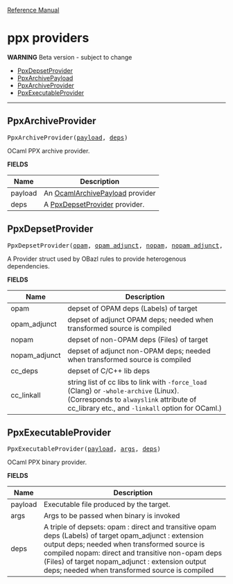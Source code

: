 [Reference Manual](index.md)

# ppx providers
**WARNING** Beta version - subject to change

* [PpxDepsetProvider](#ppxdepsetprovider)
* [PpxArchivePayload](#ppxarchivepayload)
* [PpxArchiveProvider](#ppxarchiveprovider)
* [PpxExecutableProvider](#ppxexecutableprovider)

----
<a id="#PpxArchiveProvider"></a>

## PpxArchiveProvider

<pre>
PpxArchiveProvider(<a href="#PpxArchiveProvider-payload">payload</a>, <a href="#PpxArchiveProvider-deps">deps</a>)
</pre>

OCaml PPX archive provider.

**FIELDS**


| Name  | Description |
| ------------- | ------------- |
| <a id="PpxArchiveProvider-payload"></a>payload |  An [OcamlArchivePayload](providers_ocaml.md#OcamlArchivePayload) provider    |
| <a id="PpxArchiveProvider-deps"></a>deps |  A [PpxDepsetProvider](#ppxdepsetprovider) provider.    |


<a id="#PpxDepsetProvider"></a>

## PpxDepsetProvider

<pre>
PpxDepsetProvider(<a href="#PpxDepsetProvider-opam">opam</a>, <a href="#PpxDepsetProvider-opam_adjunct">opam_adjunct</a>, <a href="#PpxDepsetProvider-nopam">nopam</a>, <a href="#PpxDepsetProvider-nopam_adjunct">nopam_adjunct</a>, <a href="#PpxDepsetProvider-cc_deps">cc_deps</a>, <a href="#PpxDepsetProvider-cc_linkall">cc_linkall</a>)
</pre>

A Provider struct used by OBazl rules to provide heterogenous dependencies.

**FIELDS**


| Name  | Description |
| ------------- | ------------- |
| <a id="PpxDepsetProvider-opam"></a>opam |  depset of OPAM deps (Labels) of target    |
| <a id="PpxDepsetProvider-opam_adjunct"></a>opam_adjunct |  depset of adjunct OPAM deps; needed when transformed source is compiled    |
| <a id="PpxDepsetProvider-nopam"></a>nopam |  depset of non-OPAM deps (Files) of target    |
| <a id="PpxDepsetProvider-nopam_adjunct"></a>nopam_adjunct |  depset of adjunct non-OPAM deps; needed when transformed source is compiled    |
| <a id="PpxDepsetProvider-cc_deps"></a>cc_deps |  depset of C/C++ lib deps    |
| <a id="PpxDepsetProvider-cc_linkall"></a>cc_linkall |  string list of cc libs to link with <code>-force_load</code> (Clang) or <code>-whole-archive</code> (Linux). (Corresponds to <code>alwayslink</code> attribute of cc_library etc., and <code>-linkall</code> option for OCaml.)    |


<a id="#PpxExecutableProvider"></a>

## PpxExecutableProvider

<pre>
PpxExecutableProvider(<a href="#PpxExecutableProvider-payload">payload</a>, <a href="#PpxExecutableProvider-args">args</a>, <a href="#PpxExecutableProvider-deps">deps</a>)
</pre>

OCaml PPX binary provider.

**FIELDS**


| Name  | Description |
| ------------- | ------------- |
| <a id="PpxExecutableProvider-payload"></a>payload |  Executable file produced by the target.    |
| <a id="PpxExecutableProvider-args"></a>args |  Args to be passed when binary is invoked    |
| <a id="PpxExecutableProvider-deps"></a>deps |  A triple of depsets:             opam : direct and transitive opam deps (Labels) of target             opam_adjunct : extension output deps; needed when transformed source is compiled             nopam: direct and transitive non-opam deps (Files) of target             nopam_adjunct : extension output deps; needed when transformed source is compiled    |


